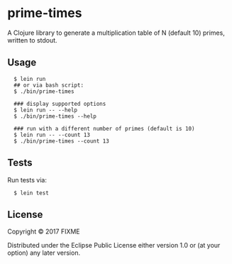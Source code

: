 # prime-times

A Clojure library to generate a multiplication table of N (default 10) primes,
written to stdout.

## Usage

```
  $ lein run
  ## or via bash script:
  $ ./bin/prime-times
  
  ### display supported options
  $ lein run -- --help
  $ ./bin/prime-times --help
  
  ### run with a different number of primes (default is 10)
  $ lein run -- --count 13
  $ ./bin/prime-times --count 13
```

## Tests

Run tests via:
```
  $ lein test
```

## License

Copyright © 2017 FIXME

Distributed under the Eclipse Public License either version 1.0 or (at
your option) any later version.
